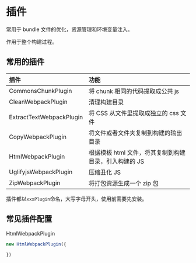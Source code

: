 # 插件

常用于 bundle 文件的优化，资源管理和环境变量注入。

作用于整个构建过程。

## 常用的插件

| 插件                     | 功能                                                  |
| :----------------------- | :---------------------------------------------------- |
| CommonsChunkPlugin       | 将 chunk 相同的代码提取成公共 js                      |
| CleanWebpackPlugin       | 清理构建目录                                          |
| ExtractTextWebpackPlugin | 将 CSS 从文件里提取成独立的 css 文件                  |
| CopyWebpackPlugin        | 将文件或者文件夹复制到构建的输出目录                  |
| HtmlWebpackPlugin        | 根据模板 html 文件，将其复制到构建目录，引入构建的 JS |
| UglifyjsWebpackPlugin    | 压缩丑化 JS                                           |
| ZipWebpackPlugin         | 将打包资源生成一个 zip 包                             |

插件都以`xxxPlugin`命名，大写字母开头，使用前需要先安装。

## 常见插件配置

HtmlWebpackPlugin

```js
new HtmlWebpackPlugin({
  
})
```
